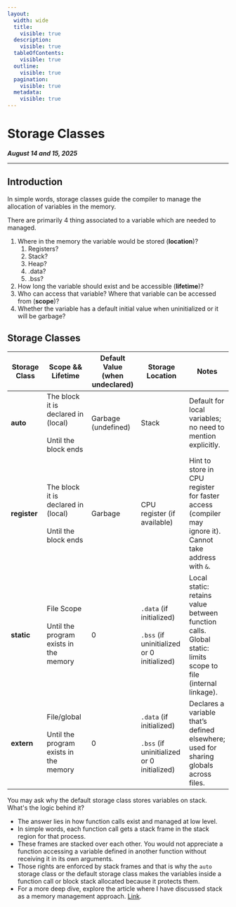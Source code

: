 ```yaml
---
layout:
  width: wide
  title:
    visible: true
  description:
    visible: true
  tableOfContents:
    visible: true
  outline:
    visible: true
  pagination:
    visible: true
  metadata:
    visible: true
---
```


# Storage Classes

_**August 14 and 15, 2025**_

***

## Introduction

In simple words, storage classes guide the compiler to manage the allocation of variables in the memory.

There are primarily 4 thing associated to a variable which are needed to managed.

1. Where in the memory the variable would be stored (**location**)?
   1. Registers?
   2. Stack?
   3. Heap?
   4. .data?
   5. .bss?
2. How long the variable should exist and be accessible (**lifetime**)?
3. Who can access that variable? Where that variable can be accessed from (**scope**)?
4. Whether the variable has a default initial value when uninitialized or it will be garbage?

## Storage Classes

<table><thead><tr><th width="138">Storage Class</th><th width="199">Scope &#x26;&#x26; Lifetime</th><th width="134">Default Value (when undeclared)</th><th width="156">Storage Location</th><th>Notes</th></tr></thead><tbody><tr><td><strong>auto</strong></td><td>The block it is declared in (local)<br><br>Until the block ends</td><td>Garbage (undefined)</td><td>Stack</td><td>Default for local variables; no need to mention explicitly.</td></tr><tr><td><strong>register</strong></td><td>The block it is declared in (local)<br><br>Until the block ends</td><td>Garbage</td><td>CPU register (if available)</td><td>Hint to store in CPU register for faster access (compiler may ignore it). Cannot take address with <code>&#x26;</code>.</td></tr><tr><td><strong>static</strong></td><td>File Scope<br><br>Until the program exists in the memory</td><td>0</td><td><code>.data</code> (if initialized)<br><br><code>.bss</code> (if uninitialized or 0 initialized)</td><td>Local static: retains value between function calls. Global static: limits scope to file (internal linkage).</td></tr><tr><td><strong>extern</strong></td><td>File/global<br><br>Until the program exists in the memory</td><td>0</td><td><code>.data</code> (if initialized)<br><br><code>.bss</code> (if uninitialized or 0 initialized)</td><td>Declares a variable that’s defined elsewhere; used for sharing globals across files.</td></tr></tbody></table>

You may ask why the default storage class stores variables on stack. What's the logic behind it?

* The answer lies in how function calls exist and managed at low level.
* In simple words, each function call gets a stack frame in the stack region for that process.
* These frames are stacked over each other. You would not appreciate a function accessing a variable defined in another function without receiving it in its own arguments.
* Those rights are enforced by stack frames and that is why the `auto` storage class or the default storage class makes the variables inside a function call or block stack allocated because it protects them.
* For a more deep dive, explore the article where I have discussed stack as a memory management approach. [Link](../understanding-x64-assembly/stack.md).
